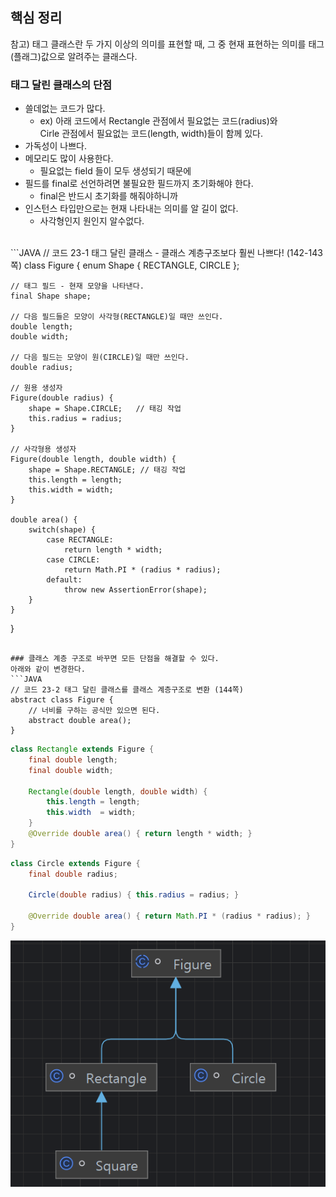 ## 핵심 정리

참고) 태그 클래스란 두 가지 이상의 의미를 표현할 때, 그 중 현재 표현하는 의미를 태그(플래그)값으로 알려주는 클래스다.
### 태그 달린 클래스의 단점
* 쓸데없는 코드가 많다.
  * ex) 아래 코드에서 Rectangle 관점에서 필요없는 코드(radius)와
  <br> Cirle 관점에서 필요없는 코드(length, width)들이 함께 있다.
* 가독성이 나쁘다.
* 메모리도 많이 사용한다.
  * 필요없는 field 들이 모두 생성되기 때문에
* 필드를 final로 선언하려면 불필요한 필드까지 초기화해야 한다.
  * final은 반드시 초기화를 해줘야하니까
* 인스턴스 타입만으로는 현재 나타내는 의미를 알 길이 없다.
  * 사각형인지 원인지 알수없다.
<br>
```JAVA
// 코드 23-1 태그 달린 클래스 - 클래스 계층구조보다 훨씬 나쁘다! (142-143쪽)
class Figure {
    enum Shape { RECTANGLE, CIRCLE };

    // 태그 필드 - 현재 모양을 나타낸다.
    final Shape shape;

    // 다음 필드들은 모양이 사각형(RECTANGLE)일 때만 쓰인다.
    double length;
    double width;

    // 다음 필드는 모양이 원(CIRCLE)일 때만 쓰인다.
    double radius;

    // 원용 생성자
    Figure(double radius) {
        shape = Shape.CIRCLE;   // 태깅 작업
        this.radius = radius;
    }

    // 사각형용 생성자
    Figure(double length, double width) {
        shape = Shape.RECTANGLE; // 태깅 작업
        this.length = length;
        this.width = width;
    }

    double area() {
        switch(shape) {
            case RECTANGLE:
                return length * width;
            case CIRCLE:
                return Math.PI * (radius * radius);
            default:
                throw new AssertionError(shape);
        }
    }
}
```

### 클래스 계층 구조로 바꾸면 모든 단점을 해결할 수 있다.
아래와 같이 변경한다.
```JAVA
// 코드 23-2 태그 달린 클래스를 클래스 계층구조로 변환 (144쪽)
abstract class Figure {
    // 너비를 구하는 공식만 있으면 된다.
    abstract double area();
}
```
```JAVA
class Rectangle extends Figure {
    final double length;
    final double width;

    Rectangle(double length, double width) {
        this.length = length;
        this.width  = width;
    }
    @Override double area() { return length * width; }
}
```
```JAVA
class Circle extends Figure {
    final double radius;

    Circle(double radius) { this.radius = radius; }

    @Override double area() { return Math.PI * (radius * radius); }
}
```
![계층구조](img.png)
